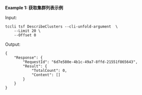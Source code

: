 **Example 1: 获取集群列表示例**



Input: 

```
tccli tsf DescribeClusters --cli-unfold-argument  \
    --Limit 20 \
    --Offset 0
```

Output: 
```
{
    "Response": {
        "RequestId": "6d7e580e-4b1c-49a7-8ffd-21551f865643",
        "Result": {
            "TotalCount": 0,
            "Content": []
        }
    }
}
```

